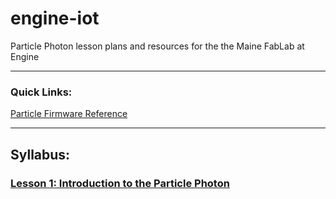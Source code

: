 # engine-iot
Particle Photon lesson plans and resources for the the Maine FabLab at Engine

***

### Quick Links:

[Particle Firmware Reference](https://docs.particle.io/reference/firmware/photon/)

***

## Syllabus:

### [Lesson 1: Introduction to the Particle Photon](lesson1)